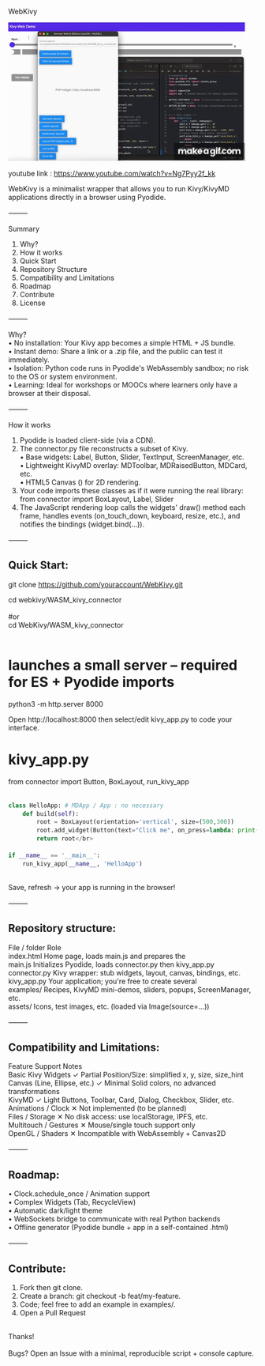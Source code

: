 WebKivy

<!-- GIF + lien vers YouTube (rendu partout) -->
[![WebKivy demo](WebKivy_Example_presentation.gif)](https://youtu.be/Ng7Pyy2f_kk)

youtube link : https://www.youtube.com/watch?v=Ng7Pyy2f_kk

WebKivy is a minimalist wrapper that allows you to run Kivy/KivyMD applications directly in a browser using Pyodide.

⸻

Summary
1. Why?
2. How it works
3. Quick Start
4. Repository Structure
5. Compatibility and Limitations
6. Roadmap
7. Contribute
8. License

⸻

Why?</br>
• No installation: Your Kivy app becomes a simple HTML + JS bundle.</br>
• Instant demo: Share a link or a .zip file, and the public can test it immediately.</br>
• Isolation: Python code runs in Pyodide's WebAssembly sandbox; no risk to the OS or system environment.</br>
• Learning: Ideal for workshops or MOOCs where learners only have a browser at their disposal.

⸻

How it works</br>
1. Pyodide is loaded client-side (via a CDN).</br>   
2. The connector.py file reconstructs a subset of Kivy.</br>
• Base widgets: Label, Button, Slider, TextInput, ScreenManager, etc.</br>
• Lightweight KivyMD overlay: MDToolbar, MDRaisedButton, MDCard, etc.</br>
• HTML5 Canvas (<canvas id="kivy-canvas">) for 2D rendering.</br>
3. Your code imports these classes as if it were running the real library:</br>
from connector import BoxLayout, Label, Slider</br>
4. The JavaScript rendering loop calls the widgets' draw() method each frame, handles events (on_touch_down, keyboard, resize, etc.), and notifies the bindings (widget.bind(...)).

⸻

## Quick Start:</br>

git clone https://github.com/youraccount/WebKivy.git</br>

cd webkivy/WASM_kivy_connector</br>
</br>
#or
</br>
cd WebKivy/WASM_kivy_connector</br>
</br>

# launches a small server – required for ES + Pyodide imports</br>
python3 -m http.server 8000</br>

Open http://localhost:8000 then select/edit kivy_app.py to code your interface.</br>


# kivy_app.py</br>
from connector import Button, BoxLayout, run_kivy_app</br>
</br>
```python
class HelloApp: # MDApp / App : no necessary
    def build(self):
        root = BoxLayout(orientation='vertical', size=(500,300))
        root.add_widget(Button(text="Click me", on_press=lambda: print("🎉")))
        return root</br>

if __name__ == '__main__':
    run_kivy_app(__name__, 'HelloApp')
```
</br>
Save, refresh → your app is running in the browser!

⸻

## Repository structure:</br>

File / folder Role</br>
index.html Home page, loads main.js and prepares the <canvas></br>
main.js Initializes Pyodide, loads connector.py then kivy_app.py</br>
connector.py Kivy wrapper: stub widgets, layout, canvas, bindings, etc.</br>
kivy_app.py Your application; you're free to create several</br>
examples/ Recipes, KivyMD mini-demos, sliders, popups, ScreenManager, etc.</br>
assets/ Icons, test images, etc. (loaded via Image(source=...))

⸻

## Compatibility and Limitations:</br>

Feature Support Notes</br>
Basic Kivy Widgets ✓ Partial Position/Size: simplified x, y, size, size_hint</br>
Canvas (Line, Ellipse, etc.) ✓ Minimal Solid colors, no advanced transformations</br>
KivyMD ✓ Light Buttons, Toolbar, Card, Dialog, Checkbox, Slider, etc.</br>
Animations / Clock ✕ Not implemented (to be planned)</br>
Files / Storage ✕ No disk access: use localStorage, IPFS, etc.</br>
Multitouch / Gestures ✕ Mouse/single touch support only</br>
OpenGL / Shaders ✕ Incompatible with WebAssembly + Canvas2D

⸻

## Roadmap:</br>
• Clock.schedule_once / Animation support</br>
• Complex Widgets (Tab, RecycleView)</br>
• Automatic dark/light theme</br>
• WebSockets bridge to communicate with real Python backends</br>
• Offline generator (Pyodide bundle + app in a self-contained .html)</br>

⸻

## Contribute:</br>
1. Fork then git clone.</br>
2. Create a branch: git checkout -b feat/my-feature.</br>
3. Code; feel free to add an example in examples/.</br>
4. Open a Pull Request</br>
</br>
Thanks!</br>
</br>
Bugs? Open an Issue with a minimal, reproducible script + console capture.

